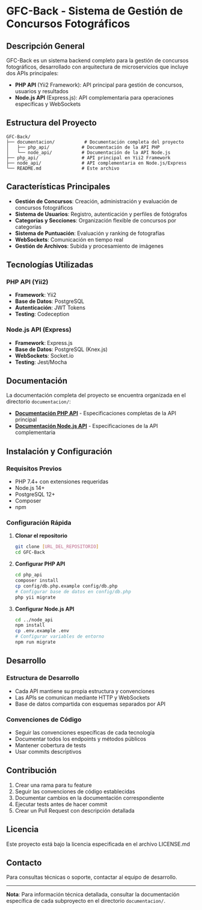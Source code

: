 # GFC-Back - Sistema de Gestión de Concursos Fotográficos

## Descripción General

GFC-Back es un sistema backend completo para la gestión de concursos fotográficos, desarrollado con arquitectura de microservicios que incluye dos APIs principales:

- **PHP API** (Yii2 Framework): API principal para gestión de concursos, usuarios y resultados
- **Node.js API** (Express.js): API complementaria para operaciones específicas y WebSockets

## Estructura del Proyecto

```
GFC-Back/
├── documentacion/           # Documentación completa del proyecto
│   ├── php_api/            # Documentación de la API PHP
│   └── node_api/           # Documentación de la API Node.js
├── php_api/                # API principal en Yii2 Framework
├── node_api/               # API complementaria en Node.js/Express
└── README.md               # Este archivo
```

## Características Principales

- **Gestión de Concursos**: Creación, administración y evaluación de concursos fotográficos
- **Sistema de Usuarios**: Registro, autenticación y perfiles de fotógrafos
- **Categorías y Secciones**: Organización flexible de concursos por categorías
- **Sistema de Puntuación**: Evaluación y ranking de fotografías
- **WebSockets**: Comunicación en tiempo real
- **Gestión de Archivos**: Subida y procesamiento de imágenes

## Tecnologías Utilizadas

### PHP API (Yii2)
- **Framework**: Yii2
- **Base de Datos**: PostgreSQL
- **Autenticación**: JWT Tokens
- **Testing**: Codeception

### Node.js API (Express)
- **Framework**: Express.js
- **Base de Datos**: PostgreSQL (Knex.js)
- **WebSockets**: Socket.io
- **Testing**: Jest/Mocha

## Documentación

La documentación completa del proyecto se encuentra organizada en el directorio `documentacion/`:

- **[Documentación PHP API](documentacion/php_api/README.md)** - Especificaciones completas de la API principal
- **[Documentación Node.js API](documentacion/node_api/README.md)** - Especificaciones de la API complementaria

## Instalación y Configuración

### Requisitos Previos
- PHP 7.4+ con extensiones requeridas
- Node.js 14+
- PostgreSQL 12+
- Composer
- npm

### Configuración Rápida

1. **Clonar el repositorio**
   ```bash
   git clone [URL_DEL_REPOSITORIO]
   cd GFC-Back
   ```

2. **Configurar PHP API**
   ```bash
   cd php_api
   composer install
   cp config/db.php.example config/db.php
   # Configurar base de datos en config/db.php
   php yii migrate
   ```

3. **Configurar Node.js API**
   ```bash
   cd ../node_api
   npm install
   cp .env.example .env
   # Configurar variables de entorno
   npm run migrate
   ```

## Desarrollo

### Estructura de Desarrollo
- Cada API mantiene su propia estructura y convenciones
- Las APIs se comunican mediante HTTP y WebSockets
- Base de datos compartida con esquemas separados por API

### Convenciones de Código
- Seguir las convenciones específicas de cada tecnología
- Documentar todos los endpoints y métodos públicos
- Mantener cobertura de tests
- Usar commits descriptivos

## Contribución

1. Crear una rama para tu feature
2. Seguir las convenciones de código establecidas
3. Documentar cambios en la documentación correspondiente
4. Ejecutar tests antes de hacer commit
5. Crear un Pull Request con descripción detallada

## Licencia

Este proyecto está bajo la licencia especificada en el archivo LICENSE.md

## Contacto

Para consultas técnicas o soporte, contactar al equipo de desarrollo.

---

**Nota**: Para información técnica detallada, consultar la documentación específica de cada subproyecto en el directorio `documentacion/`. 